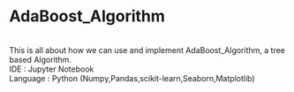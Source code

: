 # AdaBoost_Algorithm

<br> This is all about how we can use and implement AdaBoost_Algorithm, a tree based Algorithm.
<br> IDE : Jupyter Notebook
<br> Language : Python (Numpy,Pandas,scikit-learn,Seaborn,Matplotlib)
